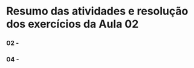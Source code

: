 # Resumo das atividades e resolução dos exercícios da Aula 02 #

### 02 -  ###
   


### 04 -  ###
   